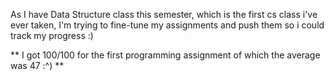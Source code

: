 As I have Data Structure class this semester, which is the first cs class i've ever taken,
I'm trying to fine-tune my assignments and push them so i could track my progress :)

** I got 100/100 for the first programming assignment of which the average was 47 :^) **
